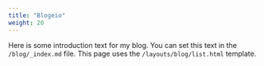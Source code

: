 ```yaml
---
title: "Blogeio"
weight: 20
---
```


Here is some introduction text for my blog. You can set this text in the `/blog/_index.md` file. This page uses the `/layouts/blog/list.html` template.
